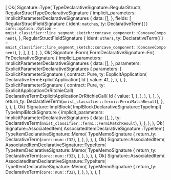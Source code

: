[
    Ok(
        Signature::Type(
            TypeDeclarativeSignature::RegularStruct(
                RegularStructTypeDeclarativeSignature {
                    implicit_parameters: ImplicitParameterDeclarativeSignatures {
                        data: [],
                    },
                    fields: [
                        RegularStructFieldSignature {
                            ident: `matches`,
                            ty: DeclarativeTerm(`[] core::option::Option ~ mnist_classifier::line_segment_sketch::concave_component::ConcaveComponent`),
                        },
                        RegularStructFieldSignature {
                            ident: `others`,
                            ty: DeclarativeTerm(`[] ~ mnist_classifier::line_segment_sketch::concave_component::ConcaveComponent`),
                        },
                    ],
                },
            ),
        ),
    ),
    Ok(
        Signature::Form(
            FormDeclarativeSignature::Fn(
                FnDeclarativeSignature {
                    implicit_parameters: ImplicitParameterDeclarativeSignatures {
                        data: [],
                    },
                    parameters: ExplicitParameterDeclarativeSignatures {
                        parameters: [
                            ExplicitParameterSignature {
                                contract: Pure,
                                ty: ExplicitApplication(
                                    DeclarativeTermExplicitApplication(
                                        Id {
                                            value: 41,
                                        },
                                    ),
                                ),
                            },
                            ExplicitParameterSignature {
                                contract: Pure,
                                ty: ExplicitApplicationOrRitchieCall(
                                    DeclarativeTermExplicitApplicationOrRitchieCall(
                                        Id {
                                            value: 1,
                                        },
                                    ),
                                ),
                            },
                        ],
                    },
                    return_ty: DeclarativeTerm(`mnist_classifier::fermi::FermiMatchResult`),
                },
            ),
        ),
    ),
    Ok(
        Signature::ImplBlock(
            ImplBlockDeclarativeSignature::TypeImpl(
                TypeImplBlockSignature {
                    implicit_parameters: ImplicitParameterDeclarativeSignatures {
                        data: [],
                    },
                    ty: DeclarativeTerm(`mnist_classifier::fermi::FermiMatchResult`),
                },
            ),
        ),
    ),
    Ok(
        Signature::AssociatedItem(
            AssociatedItemDeclarativeSignature::TypeItem(
                TypeItemDeclarativeSignature::Memo(
                    TypeMemoSignature {
                        return_ty: DeclarativeTerm(`core::num::f32`),
                    },
                ),
            ),
        ),
    ),
    Ok(
        Signature::AssociatedItem(
            AssociatedItemDeclarativeSignature::TypeItem(
                TypeItemDeclarativeSignature::Memo(
                    TypeMemoSignature {
                        return_ty: DeclarativeTerm(`core::num::f32`),
                    },
                ),
            ),
        ),
    ),
    Ok(
        Signature::AssociatedItem(
            AssociatedItemDeclarativeSignature::TypeItem(
                TypeItemDeclarativeSignature::Memo(
                    TypeMemoSignature {
                        return_ty: DeclarativeTerm(`core::num::f32`),
                    },
                ),
            ),
        ),
    ),
]
